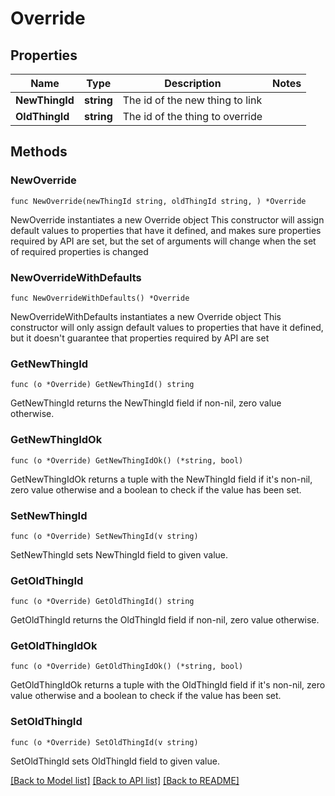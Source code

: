 # Override

## Properties

Name | Type | Description | Notes
------------ | ------------- | ------------- | -------------
**NewThingId** | **string** | The id of the new thing to link | 
**OldThingId** | **string** | The id of the thing to override | 

## Methods

### NewOverride

`func NewOverride(newThingId string, oldThingId string, ) *Override`

NewOverride instantiates a new Override object
This constructor will assign default values to properties that have it defined,
and makes sure properties required by API are set, but the set of arguments
will change when the set of required properties is changed

### NewOverrideWithDefaults

`func NewOverrideWithDefaults() *Override`

NewOverrideWithDefaults instantiates a new Override object
This constructor will only assign default values to properties that have it defined,
but it doesn't guarantee that properties required by API are set

### GetNewThingId

`func (o *Override) GetNewThingId() string`

GetNewThingId returns the NewThingId field if non-nil, zero value otherwise.

### GetNewThingIdOk

`func (o *Override) GetNewThingIdOk() (*string, bool)`

GetNewThingIdOk returns a tuple with the NewThingId field if it's non-nil, zero value otherwise
and a boolean to check if the value has been set.

### SetNewThingId

`func (o *Override) SetNewThingId(v string)`

SetNewThingId sets NewThingId field to given value.


### GetOldThingId

`func (o *Override) GetOldThingId() string`

GetOldThingId returns the OldThingId field if non-nil, zero value otherwise.

### GetOldThingIdOk

`func (o *Override) GetOldThingIdOk() (*string, bool)`

GetOldThingIdOk returns a tuple with the OldThingId field if it's non-nil, zero value otherwise
and a boolean to check if the value has been set.

### SetOldThingId

`func (o *Override) SetOldThingId(v string)`

SetOldThingId sets OldThingId field to given value.



[[Back to Model list]](../README.md#documentation-for-models) [[Back to API list]](../README.md#documentation-for-api-endpoints) [[Back to README]](../README.md)


